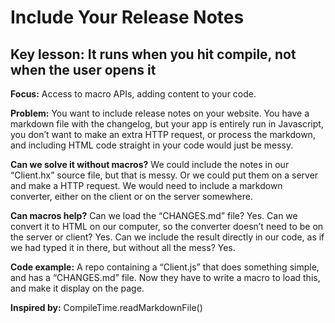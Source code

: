 # Include Your Release Notes

## Key lesson: It runs when you hit compile, not when the user opens it

**Focus:** Access to macro APIs, adding content to your code.

**Problem:** You want to include release notes on your website.  You have a markdown file with the changelog, but your app is entirely run in Javascript, you don’t want to make an extra HTTP request, or process the markdown, and including HTML code straight in your code would just be messy.

**Can we solve it without macros?** We could include the notes in our “Client.hx” source file, but that is messy.  Or we could put them on a server and make a HTTP request.  We would need to include a markdown converter, either on the client or on the server somewhere.  

**Can macros help?** Can we load the “CHANGES.md” file?  Yes.  Can we convert it to HTML on our computer, so the converter doesn’t need to be on the server or client?  Yes.  Can we include the result directly in our code, as if we had typed it in there, but without all the mess?  Yes.

**Code example:** A repo containing a “Client.js” that does something simple, and has a “CHANGES.md” file.  Now they have to write a macro to load this, and make it display on the page.

**Inspired by:**  CompileTime.readMarkdownFile()
